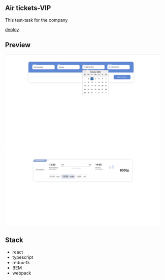 ## Air tickets-VIP

This test-task for the company

[deploy]()

## Preview

![Preview](./src/shared/assets/preview.png)
![Preview](./src/shared/assets/preview2.png)

## Stack

-   react
-   typescript
-   redux-tk
-   BEM
-   webpack

